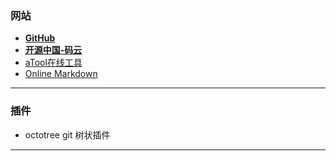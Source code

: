 ### 网站
+ **[GitHub](https://github.com)**
+ **[开源中国-码云](http://git.oschina.net/)**
+ [aTool在线工具](http://www.atool.org/)
+ [Online Markdown](http://dillinger.io/)



---
### 插件
- octotree
  git 树状插件
  
  
---











